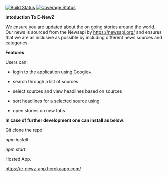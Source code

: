 [![Build Status](https://travis-ci.org/Ewanjiru/NewsApp.svg?branch=master)](https://travis-ci.org/Ewanjiru/NewsApp) [![Coverage Status](https://coveralls.io/repos/github/Ewanjiru/NewsApp/badge.svg?branch=master)](https://coveralls.io/github/Ewanjiru/NewsApp?branch=master)

**Intoduction To E-NewZ**

We ensure you are updated about the on going stories around the world. Our news is sourced from the Newsapi by https://newsapi.org/ and ensures that we are as inclusive as possible by including different news sources and categories.

**Features**

Users can:

- login to the application using Google+.

- search through a list of sources

- select sources and view headlines based on sources

- sort headlines for a selected source using

- open stories on new tabs


**In case of further development one can install as below:**

Git clone the repo

_npm install_

_npm start_

Hosted App.

https://e-newz-app.herokuapp.com/

